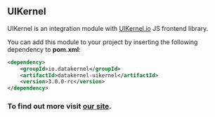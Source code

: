 ## UIKernel
UIKernel is an integration module with [UIKernel.io](http://uikernel.io/) JS frontend library.

You can add this module to your project by inserting the following dependency to **pom.xml**:
```xml
<dependency>
    <groupId>io.datakernel</groupId>
    <artifactId>datakernel-uikernel</artifactId>
    <version>3.0.0-rc</version>
</dependency>
```

### To find out more visit [our site](https://datakernel.io/docs/core/uikernel.html).